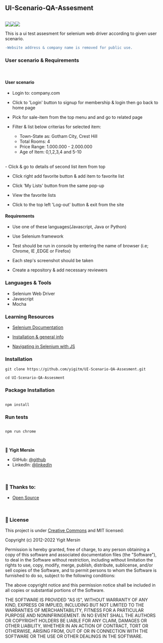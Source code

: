 ## UI-Scenario-QA-Assesment

<pre></pre>

![](https://img.shields.io/badge/Selenium-43B02A?style=for-the-badge&logo=Selenium&logoColor=white)![](https://img.shields.io/badge/JavaScript-323330?style=for-the-badge&logo=javascript&logoColor=F7DF1E)![](https://img.shields.io/badge/Mocha-8D6748?style=for-the-badge&logo=Mocha&logoColor=white)

This is a ui test assesment for selenium web driver according to given user scenario.

```diff
-Website address & company name is removed for public use.
```

### User scenario & Requirements

<br/>

#### User scenario

- Login to: company.com

- Click to 'Login' button to signup for membership & login then go back to home page

- Pick for sale-item from the top menu and and go to related page

- Filter & list below criterias for selected item:

  - Town-State as: Gotham City, Crest Hill
  - Total Rooms: 4
  - Price Range: 1.000.000 - 2.000.000
  - Age of Item: 0,1,2,3,4 and 5-10

<br/>- Click & go to details of second list item from top

- Click right add favorite button & add item to favorite list

- Click 'My Lists' button from the same pop-up

- View the favorite lists

- Click to the top left 'Log-out' button & exit from the site

#### Requirements

- Use one of these languages(Javascript, Java or Python)

- Use Selenium framework

- Test should be run in console by entering the name of browser (i.e; Chrome, IE ,EDGE or Firefox)

- Each step's screenshot should be taken

- Create a repository & add necessary reviewers

### Languages & Tools

- Selenium Web Driver
- Javascript
- Mocha

### Learning Resources

- [Selenium Documentation](https://www.selenium.dev/documentation/)

- [Installation & general info](https://support.smartbear.com/crossbrowsertesting/docs/automated-testing/frameworks/selenium/javascript.html)

- [Navigating in Selenium with JS](https://github.com/dalenguyen/selenium-javascript/blob/master/docs/navigating.md)

### Installation

```
git clone https://github.com/yigitm/UI-Scenario-QA-Assesment.git
```

```
cd UI-Scenario-QA-Assesment
```

### Package Installation

```

npm install

```

### Run tests

```

npm run chrome

```

<br/>

👤 **Yigit Mersin**

- GitHub: [@github](https://github.com/ygtmrsn)
- LinkedIn: [@linkedIn](linkedin.com/in/yigitmersin)

<br/>

### 🤝 Thanks to:

- [Open Source](https://en.wikipedia.org/wiki/Open_source)

<br/>

### 📝 License

This project is under [Creative Commons](https://creativecommons.org/licenses/by-nc/4.0/) and MIT licensed:

Copyright (c) 2012-2022 Yigit Mersin

Permission is hereby granted, free of charge, to any person obtaining
a copy of this software and associated documentation files (the
"Software"), to deal in the Software without restriction, including
without limitation the rights to use, copy, modify, merge, publish,
distribute, sublicense, and/or sell copies of the Software, and to
permit persons to whom the Software is furnished to do so, subject to
the following conditions:

The above copyright notice and this permission notice shall be
included in all copies or substantial portions of the Software.

THE SOFTWARE IS PROVIDED "AS IS", WITHOUT WARRANTY OF ANY KIND,
EXPRESS OR IMPLIED, INCLUDING BUT NOT LIMITED TO THE WARRANTIES OF
MERCHANTABILITY, FITNESS FOR A PARTICULAR PURPOSE AND
NONINFRINGEMENT. IN NO EVENT SHALL THE AUTHORS OR COPYRIGHT HOLDERS BE
LIABLE FOR ANY CLAIM, DAMAGES OR OTHER LIABILITY, WHETHER IN AN ACTION
OF CONTRACT, TORT OR OTHERWISE, ARISING FROM, OUT OF OR IN CONNECTION
WITH THE SOFTWARE OR THE USE OR OTHER DEALINGS IN THE SOFTWARE.
